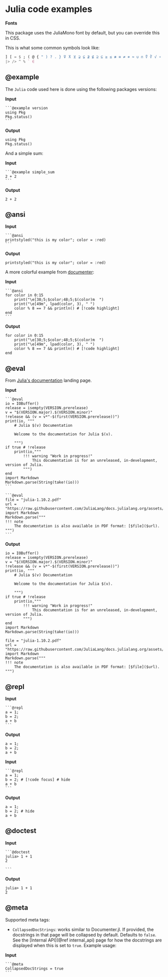 # Julia code examples

**Fonts**

This package uses the JuliaMono font by default, but you can override this in CSS.

This is what some common symbols look like:

```julia
] [ = $ ; ( @ { " ) ? . } ⊽ ⊼ ⊻ ⊋ ⊊ ⊉ ⊈ ⊇ ⊆ ≥ ≤ ≢ ≡ ≠ ≉ ≈ ∪ ∩ ∜ ∛ √ ∘ ∌
|> /> ^ % ` ∈
```

## @example
The `Julia` code used here is done using the following packages versions:

**Input**
````
```@example version
using Pkg
Pkg.status()
```
````
**Output**

```@example version
using Pkg
Pkg.status()
```

And a simple sum:

**Input**
````
```@example simple_sum
2 + 2
```
````
**Output**

```@example simple_sum
2 + 2
```

## @ansi
**Input**
````
```@ansi
printstyled("this is my color"; color = :red)
```
````
**Output**

```@ansi
printstyled("this is my color"; color = :red)
```

A more colorful example from [documenter](https://documenter.juliadocs.org/stable/showcase/#Raw-ANSI-code-output):

**Input**
````
```@ansi
for color in 0:15
    print("\e[38;5;$color;48;5;$(color)m  ")
    print("\e[49m", lpad(color, 3), " ")
    color % 8 == 7 && println() # ‎[!code highlight]
end
```
````
**Output**

```@ansi
for color in 0:15
    print("\e[38;5;$color;48;5;$(color)m  ")
    print("\e[49m", lpad(color, 3), " ")
    color % 8 == 7 && println() # [!code highlight]
end
```

## @eval
From [Julia's documentation](https://docs.julialang.org/en/v1/) landing page.

**Input**
````
```@eval
io = IOBuffer()
release = isempty(VERSION.prerelease)
v = "$(VERSION.major).$(VERSION.minor)"
!release && (v = v*"-$(first(VERSION.prerelease))")
print(io, """
    # Julia $(v) Documentation

    Welcome to the documentation for Julia $(v).

    """)
if true # !release
    print(io,"""
        !!! warning "Work in progress!"
            This documentation is for an unreleased, in-development, version of Julia.
        """)
end
import Markdown
Markdown.parse(String(take!(io)))
```

```@eval
file = "julia-1.10.2.pdf"
url = "https://raw.githubusercontent.com/JuliaLang/docs.julialang.org/assets/$(file)"
import Markdown
Markdown.parse("""
!!! note
    The documentation is also available in PDF format: [$file]($url).
""")
```
````

**Output**
```@eval
io = IOBuffer()
release = isempty(VERSION.prerelease)
v = "$(VERSION.major).$(VERSION.minor)"
!release && (v = v*"-$(first(VERSION.prerelease))")
print(io, """
    # Julia $(v) Documentation

    Welcome to the documentation for Julia $(v).

    """)
if true # !release
    print(io,"""
        !!! warning "Work in progress!"
            This documentation is for an unreleased, in-development, version of Julia.
        """)
end
import Markdown
Markdown.parse(String(take!(io)))
```

```@eval
file = "julia-1.10.2.pdf"
url = "https://raw.githubusercontent.com/JuliaLang/docs.julialang.org/assets/$(file)"
import Markdown
Markdown.parse("""
!!! note
    The documentation is also available in PDF format: [$file]($url).
""")
```

## @repl

**Input**

````
```@repl
a = 1;
b = 2;
a + b
```
````

**Output**

```@repl
a = 1;
b = 2;
a + b
```

**Input**

````
```@repl
a = 1;
b = 2; # [!code focus] # hide
a + b
```
````

**Output**

```@repl
a = 1;
b = 2; # hide
a + b
```

## @doctest
**Input**
````
```@doctest
julia> 1 + 1
2

```
````
**Output**
```@doctest
julia> 1 + 1
2

```

## @meta

Supported meta tags:

  - `CollapsedDocStrings`: works similar to Documenter.jl. If provided, the docstrings in
    that page will be collapsed by default. Defaults to `false`. See the
    [Internal API](@ref internal_api) page for how the docstrings are displayed when this
    is set to `true`. Example usage:

**Input**

````
```@meta
CollapsedDocStrings = true
```
````
